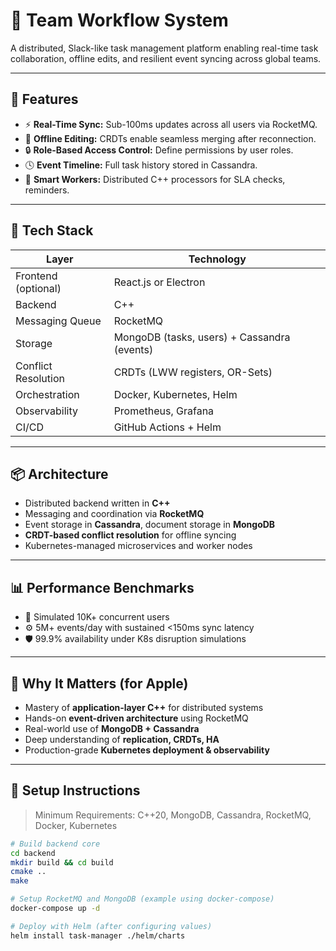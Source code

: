 # 📱 Team Workflow System

A distributed, Slack-like task management platform enabling real-time task collaboration, offline edits, and resilient event syncing across global teams.

---

## 🚀 Features

- ⚡ **Real-Time Sync:** Sub-100ms updates across all users via RocketMQ.
- 📴 **Offline Editing:** CRDTs enable seamless merging after reconnection.
- 🔒 **Role-Based Access Control:** Define permissions by user roles.
- 🕓 **Event Timeline:** Full task history stored in Cassandra.
- 🧠 **Smart Workers:** Distributed C++ processors for SLA checks, reminders.

---

## 🔧 Tech Stack

| Layer                | Technology                          |
|---------------------|-------------------------------------|
| Frontend (optional) | React.js or Electron                |
| Backend             | C++                                 |
| Messaging Queue     | RocketMQ                            |
| Storage             | MongoDB (tasks, users) + Cassandra (events) |
| Conflict Resolution | CRDTs (LWW registers, OR-Sets)      |
| Orchestration       | Docker, Kubernetes, Helm            |
| Observability       | Prometheus, Grafana                 |
| CI/CD               | GitHub Actions + Helm               |

---

## 📦 Architecture

- Distributed backend written in **C++**
- Messaging and coordination via **RocketMQ**
- Event storage in **Cassandra**, document storage in **MongoDB**
- **CRDT-based conflict resolution** for offline syncing
- Kubernetes-managed microservices and worker nodes

---

## 📊 Performance Benchmarks

- 🧪 Simulated 10K+ concurrent users
- ⚙️ 5M+ events/day with sustained <150ms sync latency
- 🛡️ 99.9% availability under K8s disruption simulations

---

## 🧠 Why It Matters (for Apple)

- Mastery of **application-layer C++** for distributed systems
- Hands-on **event-driven architecture** using RocketMQ
- Real-world use of **MongoDB + Cassandra**
- Deep understanding of **replication, CRDTs, HA**
- Production-grade **Kubernetes deployment & observability**

---

## 📂 Setup Instructions

> Minimum Requirements: C++20, MongoDB, Cassandra, RocketMQ, Docker, Kubernetes

```bash
# Build backend core
cd backend
mkdir build && cd build
cmake ..
make

# Setup RocketMQ and MongoDB (example using docker-compose)
docker-compose up -d

# Deploy with Helm (after configuring values)
helm install task-manager ./helm/charts
